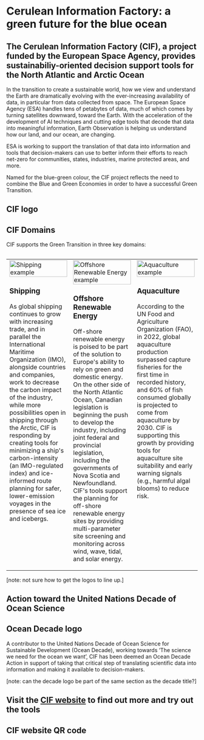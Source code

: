 # Cerulean Information Factory: a green future for the blue ocean <!--{ as="video" data-fallback-src="https://raw.githubusercontent.com/BlackCA/cif-stories/BlackCA/cif-projectoverviewstory/assets/BlackCA/PXL20240402092954951reduced-1759775388489.mov" mode="hero" src="https://raw.githubusercontent.com/gtif-cerulean/cif-stories/e64a7021c810f461096da22f559980b239774333/assets/PXL20240402092954951reduced-1759775388489.mov" }-->
####  <!--{ style="font-size:1rem;opacity:0.7;margin-top:1rem;" }-->


## The Cerulean Information Factory (CIF), a project funded by the European Space Agency, provides sustainabiliy-oriented decision support tools for the North Atlantic and Arctic Ocean

In the transition to create a sustainable world, how we view and understand the Earth are dramatically evolving with the ever-increasing availability of data, in particular from data collected from space. The European Space Agency (ESA) handles tens of petabytes of data, much of which comes by turning satellites downward, toward the Earth. With the acceleration of the development of AI techniques and cutting edge tools that decode that data into meaningful information, Earth Observation is helping us understand how our land, and our ocean, are changing. 

ESA is working to support the translation of that data into information and tools that decision-makers can use to better inform their efforts to reach net-zero for communities, states, industries, marine protected areas, and more. 

Named for the blue-green colour, the CIF project reflects the need to combine the Blue and Green Economies in order to have a successful Green Transition.

## CIF logo <!--{as="img" data-fallback-src="https://raw.githubusercontent.com/BlackCA/cif-stories/BlackCA/cif-projectoverviewstory/assets/BlackCA/CIF-wordmark1-1759774247335.png" src="https://raw.githubusercontent.com/gtif-cerulean/cif-stories/a3feb135f0accda51307e01ae62f6dd0d1c1b265/assets/CIF-wordmark1-1759774247335.png" style="width: 80%; height: 300px;"}-->

## CIF Domains
CIF supports the Green Transition in three key domains:
<h2></h2>
<p></p>

<table role="presentation" border="0" cellpadding="8" cellspacing="0" width="100%">
  <tr valign="top">
    <td width="33%">
      <img src="https://cif.polarview.org/wp-content/uploads/bb-plugin/cache/Shipping-Icon-circle-d3dfaffc3b3ce792813de5d7fdd64fdf-hwxq58bkvn93.png" alt="Shipping example" width="100%">
      <h3>Shipping</h3>
      <p>As global shipping continues to grow with increasing trade, and in parallel the International Maritime Organization (IMO), alongside countries and companies, work to decrease the carbon impact of the industry, while more possibilities open in shipping through the Arctic, CIF is responding by creating tools for minimizing a ship's carbon-intensity (an IMO-regulated index) and ice-informed route planning for safer, lower-emission voyages in the presence of sea ice and icebergs.</p>
    </td>
    <td width="33%">
      <img src="https://cif.polarview.org/wp-content/uploads/bb-plugin/cache/Renewable-Energy-Icon-circle-711dbfca50d8eec834610f8691ba58bb-uhf68rygbpqz.png" alt="Offshore Renewable Energy example" width="100%">
      <h3>Offshore Renewable Energy</h3>
      <p>Off-shore renewable energy is poised to be part of the solution to Europe's ability to rely on green and domestic energy. On the other side of the North Atlantic Ocean, Canadian legislation is beginning the push to develop the industry, including joint federal and provincial legislation, including the governments of Nova Scotia and Newfoundland. CIF's tools support the planning for off-shore renewable energy sites by providing multi-parameter site screening and monitoring across wind, wave, tidal, and solar energy.</p>
    </td>
    <td width="33%">
      <img src="https://cif.polarview.org/wp-content/uploads/bb-plugin/cache/Aquaculture-Icon-2-circle-1ab7fd53f927bbcab22dd8805ed3ffc8-zj8nguo6daly.png" alt="Aquaculture example" width="100%">
      <h3>Aquaculture</h3>
      <p>According to the UN Food and Agriculture Organization (FAO), in 2022, global aquaculture production surpassed capture fisheries for the first time in recorded history, and 60% of fish consumed globally is projected to come from aquaculture by 2030. CIF is supporting this growth by providing tools for aquaculture site suitability and early warning signals (e.g., harmful algal blooms) to reduce risk.</p>
    </td>
  </tr>
</table>

[note: not sure how to get the logos to line up.]

## Action toward the United Nations Decade of Ocean Science
## Ocean Decade logo <!--{as="img" data-fallback-src="https://cif.polarview.org/wp-content/uploads/2025/03/UN-Ocean-Decade-Logo.png " src="https://cif.polarview.org/wp-content/uploads/2025/03/UN-Ocean-Decade-Logo.png " style="width: 50%; height: 300px;"}-->
A contributor to the United Nations Decade of Ocean Science for Sustainable Development (Ocean Decade), working towards ‘The science we need for the ocean we want’, CIF has been deemed an Ocean Decade Action in support of taking that critical step of translating scientific data into information and making it available to decision-makers. 

[note: can the decade logo be part of the same section as the decade title?]

## Visit the [CIF website](https://https://cif.polarview.org/) to find out more and try out the tools

## CIF website QR code <!--{as="img" data-fallback-src="https://raw.githubusercontent.com/BlackCA/cif-stories/BlackCA/cif-projectoverviewstory/assets/BlackCA/QRcodeCIF-1759765426458.png" src="https://raw.githubusercontent.com/gtif-cerulean/cif-stories/a9692bf560cea2250bcef88c6b60283ca37858f7/assets/QRcodeCIF-1759765426458.png" style="width: 100%; height: 800px;"}-->
